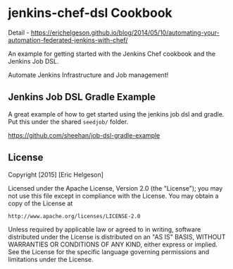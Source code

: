 jenkins-chef-dsl Cookbook
=========================

Detail -
<https://erichelgeson.github.io/blog/2014/05/10/automating-your-automation-federated-jenkins-with-chef/>

An example for getting started with the Jenkins Chef cookbook and the Jenkins
Job DSL.

Automate Jenkins Infrastructure and Job management!

## Jenkins Job DSL Gradle Example

A great example of how to get started using the jenkins job dsl and gradle. Put
this under the shared `seedjob/` folder.

<https://github.com/sheehan/job-dsl-gradle-example>

## License
Copyright [2015] [Eric Helgeson]

Licensed under the Apache License, Version 2.0 (the "License");
you may not use this file except in compliance with the License.
You may obtain a copy of the License at

    http://www.apache.org/licenses/LICENSE-2.0

Unless required by applicable law or agreed to in writing, software
distributed under the License is distributed on an "AS IS" BASIS,
WITHOUT WARRANTIES OR CONDITIONS OF ANY KIND, either express or implied.
See the License for the specific language governing permissions and
limitations under the License.

